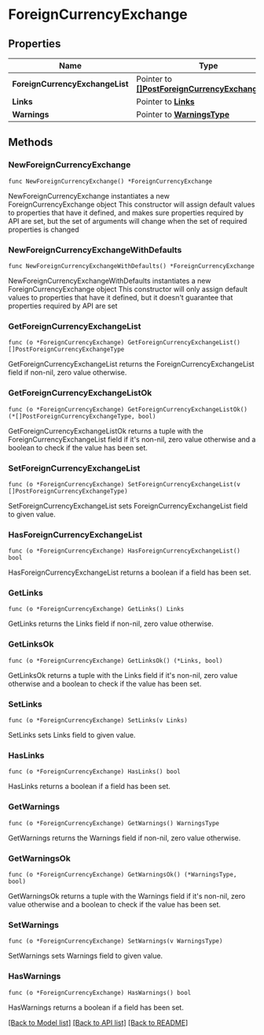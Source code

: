 # ForeignCurrencyExchange

## Properties

Name | Type | Description | Notes
------------ | ------------- | ------------- | -------------
**ForeignCurrencyExchangeList** | Pointer to [**[]PostForeignCurrencyExchangeType**](PostForeignCurrencyExchangeType.md) |  | [optional] 
**Links** | Pointer to [**Links**](Links.md) |  | [optional] 
**Warnings** | Pointer to [**WarningsType**](WarningsType.md) |  | [optional] 

## Methods

### NewForeignCurrencyExchange

`func NewForeignCurrencyExchange() *ForeignCurrencyExchange`

NewForeignCurrencyExchange instantiates a new ForeignCurrencyExchange object
This constructor will assign default values to properties that have it defined,
and makes sure properties required by API are set, but the set of arguments
will change when the set of required properties is changed

### NewForeignCurrencyExchangeWithDefaults

`func NewForeignCurrencyExchangeWithDefaults() *ForeignCurrencyExchange`

NewForeignCurrencyExchangeWithDefaults instantiates a new ForeignCurrencyExchange object
This constructor will only assign default values to properties that have it defined,
but it doesn't guarantee that properties required by API are set

### GetForeignCurrencyExchangeList

`func (o *ForeignCurrencyExchange) GetForeignCurrencyExchangeList() []PostForeignCurrencyExchangeType`

GetForeignCurrencyExchangeList returns the ForeignCurrencyExchangeList field if non-nil, zero value otherwise.

### GetForeignCurrencyExchangeListOk

`func (o *ForeignCurrencyExchange) GetForeignCurrencyExchangeListOk() (*[]PostForeignCurrencyExchangeType, bool)`

GetForeignCurrencyExchangeListOk returns a tuple with the ForeignCurrencyExchangeList field if it's non-nil, zero value otherwise
and a boolean to check if the value has been set.

### SetForeignCurrencyExchangeList

`func (o *ForeignCurrencyExchange) SetForeignCurrencyExchangeList(v []PostForeignCurrencyExchangeType)`

SetForeignCurrencyExchangeList sets ForeignCurrencyExchangeList field to given value.

### HasForeignCurrencyExchangeList

`func (o *ForeignCurrencyExchange) HasForeignCurrencyExchangeList() bool`

HasForeignCurrencyExchangeList returns a boolean if a field has been set.

### GetLinks

`func (o *ForeignCurrencyExchange) GetLinks() Links`

GetLinks returns the Links field if non-nil, zero value otherwise.

### GetLinksOk

`func (o *ForeignCurrencyExchange) GetLinksOk() (*Links, bool)`

GetLinksOk returns a tuple with the Links field if it's non-nil, zero value otherwise
and a boolean to check if the value has been set.

### SetLinks

`func (o *ForeignCurrencyExchange) SetLinks(v Links)`

SetLinks sets Links field to given value.

### HasLinks

`func (o *ForeignCurrencyExchange) HasLinks() bool`

HasLinks returns a boolean if a field has been set.

### GetWarnings

`func (o *ForeignCurrencyExchange) GetWarnings() WarningsType`

GetWarnings returns the Warnings field if non-nil, zero value otherwise.

### GetWarningsOk

`func (o *ForeignCurrencyExchange) GetWarningsOk() (*WarningsType, bool)`

GetWarningsOk returns a tuple with the Warnings field if it's non-nil, zero value otherwise
and a boolean to check if the value has been set.

### SetWarnings

`func (o *ForeignCurrencyExchange) SetWarnings(v WarningsType)`

SetWarnings sets Warnings field to given value.

### HasWarnings

`func (o *ForeignCurrencyExchange) HasWarnings() bool`

HasWarnings returns a boolean if a field has been set.


[[Back to Model list]](../README.md#documentation-for-models) [[Back to API list]](../README.md#documentation-for-api-endpoints) [[Back to README]](../README.md)


